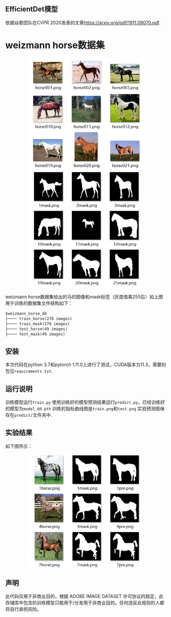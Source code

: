 ## EfficientDet模型
依据谷歌团队在CVPR 2020发表的文章<https://arxiv.org/pdf/1911.09070.pdf>.


# weizmann horse数据集

<p align="center">
  <img src="README/horse.png" width="350" title="horse"/>
  <img src="README/mask255.png" width="350" title="mask"/>
</p>

weizmann horse数据集给出的马的图像和mask标签（灰度值乘255后）如上图
用于训练的数据集文件结构如下：
````
$weizmann_horse_db
├──── train_horse(278 images)
├──── train_mask(278 images)
├──── test_horse(49 images)
├──── test_mask(49 images)
````

## 安装
本次代码在python 3.7和pytorch 1.11.0上进行了测试，CUDA版本为11.3，需要的包见`requirements.txt`.

## 运行说明
训练模型运行`train.py`
使用训练好的模型预测结果运行`predict.py`，已经训练好的模型为`model_60.pth`
训练的指标曲线图是`train.png`和`test.png`
实验预测图保存在`predict/`文件夹中.

## 实验结果
如下图所示：
<p align="center">
  <img src="README/predict.png" width="350" title="horse"/>
</p>

## 声明
此代码仅用于非商业目的，根据 ADOBE IMAGE DATASET 许可协议的规定，此存储库中包含的训练模型只能用于/分发用于非商业目的。任何违反此规则的人都将自行承担风险。
